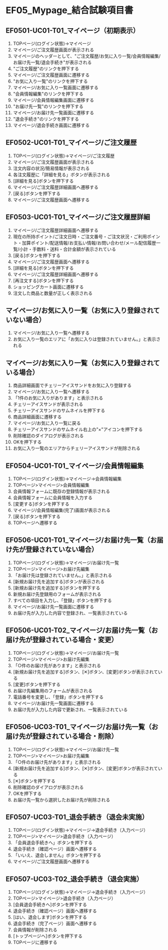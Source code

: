 # EF05_Mypage_結合試験項目書

## EF0501-UC01-T01_マイページ（初期表示）

1. TOPページ(ログイン状態)→マイページ
1. マイページ/ご注文履歴画面が表示される
1. マイページのヘッダーとして、"ご注文履歴/お気に入り一覧/会員情報編集/お届け先一覧/退会手続き"が表示される
1. "ご注文履歴"のリンクを押下する
1. マイページ/ご注文履歴画面に遷移する
1. "お気に入り一覧"のリンクを押下する
1. マイページ/お気に入り一覧画面に遷移する
1. "会員情報編集"のリンクを押下する
1. マイページ/会員情報編集画面に遷移する
1. "お届け先一覧"のリンクを押下する
1. マイページ/お届け先一覧画面に遷移する
1. "退会手続き"のリンクを押下する
1. マイページ/退会手続き画面に遷移する

## EF0502-UC01-T01_マイページ/ご注文履歴

1. TOPページ(ログイン状態)→マイページ/ご注文履歴
1. マイページ/ご注文履歴画面が表示される
1. 注文内容の状況/簡易情報が表示される
1. 各注文履歴に「詳細を見る」ボタンが表示される
1. [詳細を見る]ボタンを押下する
1. マイページ/ご注文履歴詳細画面へ遷移する
1. [戻る]ボタンを押下する
1. マイページ/ご注文履歴画面へ遷移する

## EF0503-UC01-T01_マイページ/ご注文履歴詳細

1. マイページ/ご注文履歴詳細画面へ遷移する
1. 現在の所持ポイント/ご注文日時・ご注文番号・ご注文状況・ご利用ポイント・加算ポイント/配送情報/お支払い情報/お問い合わせ/メール配信履歴一覧/小計・手数料・送料・合計金額が表示されている
1. [戻る]ボタンを押下する
1. マイページ/ご注文履歴画面へ遷移する
1. [詳細を見る]ボタンを押下する
1. マイページ/ご注文履歴詳細画面へ遷移する
1. [再注文する]ボタンを押下する
1. ショッピングカート画面に遷移する
1. 注文した商品と数量が正しく表示される


## マイページ/お気に入り一覧（お気に入り登録されていない場合）

1. マイページ/お気に入り一覧へ遷移する
1. お気に入り一覧のエリアに「お気に入りは登録されていません。」と表示される


## マイページ/お気に入り一覧（お気に入り登録されている場合）

1. 商品詳細画面でチェリーアイスサンドをお気に入り登録する
1. マイページ/お気に入り一覧へ遷移する
1. 「1件のお気に入りがあります」と表示される
1. チェリーアイスサンドが表示される
1. チェリーアイスサンドのサムネイルを押下する
1. 商品詳細画面に遷移する
1. マイページ/お気に入り一覧に戻る
1. チェリーアイスサンドのサムネイル右上の"×"アイコンを押下する
1. 削除確認のダイアログが表示される
1. OKを押下する
1. お気に入り一覧のエリアからチェリーアイスサンドが削除される


## EF0504-UC01-T01_マイページ/会員情報編集

1. TOPページ(ログイン状態)→マイページ→会員情報編集
1. TOPページ>マイページ>会員情報編集
1. 会員情報フォームに既存の登録情報が表示される
1. 会員情報フォームに会員情報を入力する
1. [変更する]ボタンを押下する
1. マイページ/会員情報編集(完了)画面が表示される
1. [戻る]ボタンを押下する
1. TOPページヘ遷移する

## EF0506-UC01-T01_マイページ/お届け先一覧（お届け先が登録されていない場合）

1. TOPページ(ログイン状態)→マイページ/お届け先一覧
1. TOPページ>マイページ>お届け先編集
1. 「お届け先は登録されていません。」と表示される
1. [新規お届け先を追加する]ボタンが表示される
1. [新規お届け先を追加する]ボタンを押下する
1. 新規お届け先登録用のフォームが表示される
1. すべての項目を入力し、「登録」ボタンを押下する
1. マイページ/お届け先一覧画面に遷移する
1. お届け先が入力した内容で登録され、一覧表示されている


## EF0506-UC01-T02_マイページ/お届け先一覧（お届け先が登録されている場合・変更）

1. TOPページ(ログイン状態)→マイページ/お届け先一覧
1. TOPページ>マイページ>お届け先編集
1. 「○件のお届け先があります」と表示される
1. [新規お届け先を追加する]ボタン、[✕]ボタン、[変更]ボタンが表示されている
1. [変更]ボタンを押下する
1. お届け先編集用のフォームが表示される
1. 電話番号を変更し、「登録」ボタンを押下する
1. マイページ/お届け先一覧画面に遷移する
1. お届け先が入力した内容で更新され、一覧表示されている


## EF0506-UC03-T01_マイページ/お届け先一覧（お届け先が登録されている場合・削除）

1. TOPページ(ログイン状態)→マイページ/お届け先一覧
1. TOPページ>マイページ>お届け先編集
1. 「○件のお届け先があります」と表示される
1. [新規お届け先を追加する]ボタン、[✕]ボタン、[変更]ボタンが表示されている
1. [✕]ボタンを押下する
1. 削除確認のダイアログが表示される
1. OKを押下する
1. お届け先一覧から選択したお届け先が削除される


## EF0507-UC03-T01_退会手続き（退会未実施）

1. TOPページ(ログイン状態)→マイページ→退会手続き（入力ページ）
1. TOPページ>マイページ>退会手続き（入力ページ）
1. 「会員退会手続きへ」ボタンを押下する
1. 退会手続き（確認ページ）画面へ遷移する
1. 「いいえ、退会しません」ボタンを押下する
1. マイページ/ご注文履歴画面へ遷移する

## EF0507-UC03-T02_退会手続き（退会実施）

1. TOPページ(ログイン状態)→マイページ→退会手続き（入力ページ）
1. TOPページ>マイページ>退会手続き（入力ページ）
1. [会員退会手続きへ]ボタンを押下する
1. 退会手続き（確認ページ）画面へ遷移する
1. [はい、退会します]ボタンを押下する
1. 退会手続き（完了ページ）画面へ遷移する
1. 会員情報が削除される
1. [トップページヘ]ボタンを押下する
1. TOPページに遷移する